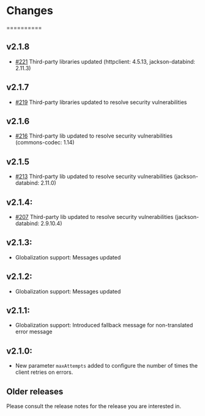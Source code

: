 # Changes
==========

## v2.1.8
* [#221](https://github.com/IBMStreams/streamsx.objectstorage/issues/221) Third-party libraries updated (httpclient: 4.5.13, jackson-databind: 2.11.3)

## v2.1.7
* [#219](https://github.com/IBMStreams/streamsx.objectstorage/issues/219) Third-party libraries updated to resolve security vulnerabilities

## v2.1.6
* [#216](https://github.com/IBMStreams/streamsx.objectstorage/issues/216) Third-party lib updated to resolve security vulnerabilities (commons-codec: 1.14)

## v2.1.5
* [#213](https://github.com/IBMStreams/streamsx.objectstorage/issues/213) Third-party lib updated to resolve security vulnerabilities (jackson-databind: 2.11.0)

## v2.1.4:
* [#207](https://github.com/IBMStreams/streamsx.objectstorage/issues/207) Third-party lib updated to resolve security vulnerabilities (jackson-databind: 2.9.10.4)

## v2.1.3:
* Globalization support: Messages updated

## v2.1.2:
* Globalization support: Messages updated

## v2.1.1:
* Globalization support: Introduced fallback message for non-translated error message

## v2.1.0:
* New parameter `maxAttempts` added to configure the number of times the client retries on errors.

## Older releases
Please consult the release notes for the release you are interested in.
